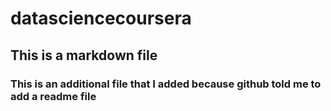 datasciencecoursera
===================

## This is a markdown file

### This is an additional file that I added because github told me to add a readme file
